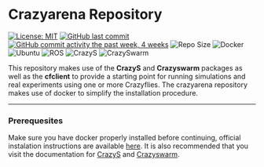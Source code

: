 # Crazyarena Repository

[![License: MIT](https://img.shields.io/badge/License-MIT-yellow.svg)](https://opensource.org/licenses/MIT?style=flat)
[![GitHub last commit](https://img.shields.io/github/last-commit/hardtekpt/crazyarena/master?style=flat)]()
[![GitHub commit activity the past week, 4 weeks](https://img.shields.io/github/commit-activity/m/hardtekpt/crazyarena/master?style=flat)]()
![Repo Size](https://img.shields.io/github/repo-size/hardtekpt/crazyarena?style=flat)
![Docker](https://badges.aleen42.com/src/docker.svg)
![Ubuntu](https://img.shields.io/badge/Ubuntu-20.04LTS-brightgreen?style=flat)
![ROS](https://img.shields.io/badge/ROS-Noetic-brightgreen?style=flat)
![CrazyS](https://img.shields.io/badge/CrazyS-7.0.1-brightgreen?style=flat)
![CrazySwarm](https://img.shields.io/badge/Crazyswarm-1-brightgreen?style=flat)

This repository makes use of the **CrazyS** and **Crazyswarm** packages as well as the **cfclient** to provide a starting point for running simulations and real experiments using one or more Crazyflies. The crazyarena repository makes use of docker to simplify the installation procedure.

---
### Prerequesites

Make sure you have docker properly installed before continuing, official instalation instructions are available [here](https://docs.docker.com/get-docker/). It is also recommended that you visit the documentation for [CrazyS](https://github.com/gsilano/CrazyS/wiki) and [Crazyswarm](https://crazyswarm.readthedocs.io/en/latest/index.html).
